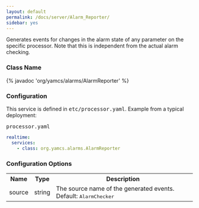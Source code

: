 ```yaml
---
layout: default
permalink: /docs/server/Alarm_Reporter/
sidebar: yes
---
```


Generates events for changes in the alarm state of any parameter on the specific processor. Note that this is independent from the actual alarm checking.

### Class Name
{% javadoc 'org/yamcs/alarms/AlarmReporter' %}

### Configuration

This service is defined in <tt>etc/processor.yaml</tt>. Example from a typical deployment:

<pre class="r header">processor.yaml</pre>
```yaml
realtime:
  services:
    - class: org.yamcs.alarms.AlarmReporter
```

### Configuration Options

<table class="inline">
  <tr>
    <th>Name</th>
    <th>Type</th>
    <th>Description</th>
  </tr>
  <tr>
    <td class="code">source</td>
    <td class="code">string</td>
    <td>The source name of the generated events. Default: <tt>AlarmChecker</tt></td>
  </tr>
</table>
